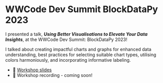 # WWCode Dev Summit BlockDataPy 2023

I presented a talk, _**Using Better Visualisations to Elevate Your Data Insights**_, at the WWCode Dev Summit: BlockDataPy 2023! 

I talked about creating impactful charts and graphs for enhanced data understanding, best practices for selecting suitable chart types, 
utilising colors harmoniously, and incorporating informative labeling.

- :link: [Workshop slides](https://github.com/mansi-aggarwal-2504/blockdatapy-talk/tree/main/slides)
- :movie_camera: Workshop recording - coming soon!

